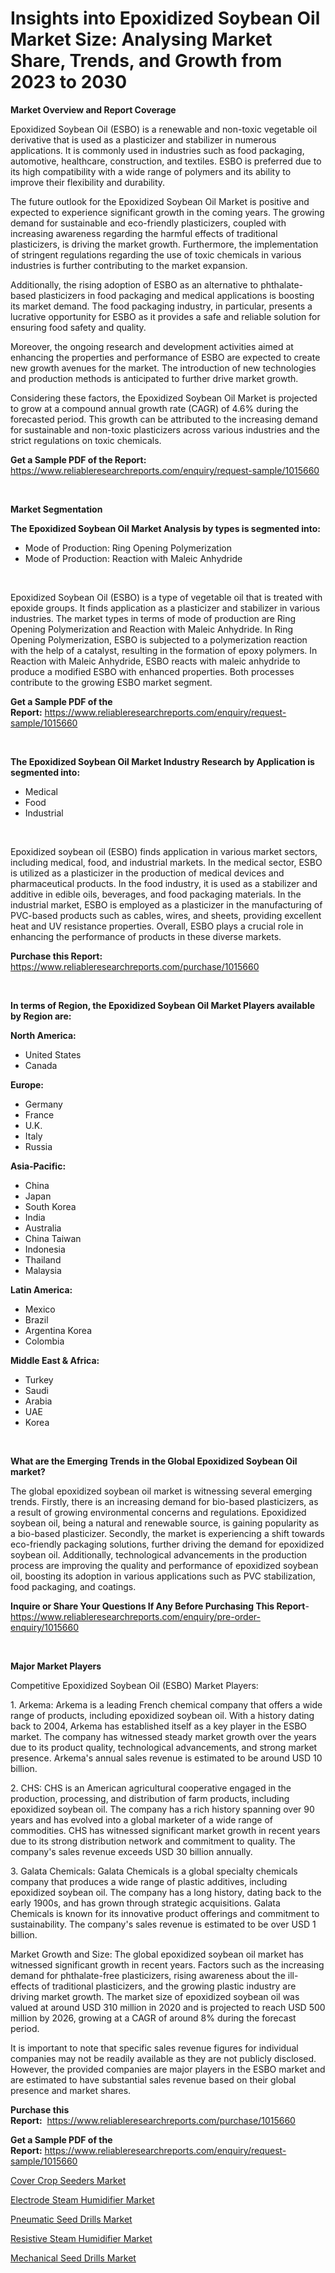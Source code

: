 <p><h1>Insights into Epoxidized Soybean Oil Market Size: Analysing Market Share, Trends, and Growth from 2023 to 2030</h1></p><p><strong>Market Overview and Report Coverage</strong></p>
<p><p>Epoxidized Soybean Oil (ESBO) is a renewable and non-toxic vegetable oil derivative that is used as a plasticizer and stabilizer in numerous applications. It is commonly used in industries such as food packaging, automotive, healthcare, construction, and textiles. ESBO is preferred due to its high compatibility with a wide range of polymers and its ability to improve their flexibility and durability.</p><p>The future outlook for the Epoxidized Soybean Oil Market is positive and expected to experience significant growth in the coming years. The growing demand for sustainable and eco-friendly plasticizers, coupled with increasing awareness regarding the harmful effects of traditional plasticizers, is driving the market growth. Furthermore, the implementation of stringent regulations regarding the use of toxic chemicals in various industries is further contributing to the market expansion.</p><p>Additionally, the rising adoption of ESBO as an alternative to phthalate-based plasticizers in food packaging and medical applications is boosting its market demand. The food packaging industry, in particular, presents a lucrative opportunity for ESBO as it provides a safe and reliable solution for ensuring food safety and quality.</p><p>Moreover, the ongoing research and development activities aimed at enhancing the properties and performance of ESBO are expected to create new growth avenues for the market. The introduction of new technologies and production methods is anticipated to further drive market growth.</p><p>Considering these factors, the Epoxidized Soybean Oil Market is projected to grow at a compound annual growth rate (CAGR) of 4.6% during the forecasted period. This growth can be attributed to the increasing demand for sustainable and non-toxic plasticizers across various industries and the strict regulations on toxic chemicals.</p></p>
<p><strong>Get a Sample PDF of the Report:</strong> <a href="https://www.reliableresearchreports.com/enquiry/request-sample/1015660">https://www.reliableresearchreports.com/enquiry/request-sample/1015660</a></p>
<p>&nbsp;</p>
<p><strong>Market Segmentation</strong></p>
<p><strong>The Epoxidized Soybean Oil Market Analysis by types is segmented into:</strong></p>
<p><ul><li>Mode of Production: Ring Opening Polymerization</li><li>Mode of Production: Reaction with Maleic Anhydride</li></ul></p>
<p>&nbsp;</p>
<p><p>Epoxidized Soybean Oil (ESBO) is a type of vegetable oil that is treated with epoxide groups. It finds application as a plasticizer and stabilizer in various industries. The market types in terms of mode of production are Ring Opening Polymerization and Reaction with Maleic Anhydride. In Ring Opening Polymerization, ESBO is subjected to a polymerization reaction with the help of a catalyst, resulting in the formation of epoxy polymers. In Reaction with Maleic Anhydride, ESBO reacts with maleic anhydride to produce a modified ESBO with enhanced properties. Both processes contribute to the growing ESBO market segment.</p></p>
<p><strong>Get a Sample PDF of the Report:</strong>&nbsp;<a href="https://www.reliableresearchreports.com/enquiry/request-sample/1015660">https://www.reliableresearchreports.com/enquiry/request-sample/1015660</a></p>
<p>&nbsp;</p>
<p><strong>The Epoxidized Soybean Oil Market Industry Research by Application is segmented into:</strong></p>
<p><ul><li>Medical</li><li>Food</li><li>Industrial</li></ul></p>
<p>&nbsp;</p>
<p><p>Epoxidized soybean oil (ESBO) finds application in various market sectors, including medical, food, and industrial markets. In the medical sector, ESBO is utilized as a plasticizer in the production of medical devices and pharmaceutical products. In the food industry, it is used as a stabilizer and additive in edible oils, beverages, and food packaging materials. In the industrial market, ESBO is employed as a plasticizer in the manufacturing of PVC-based products such as cables, wires, and sheets, providing excellent heat and UV resistance properties. Overall, ESBO plays a crucial role in enhancing the performance of products in these diverse markets.</p></p>
<p><strong>Purchase this Report:</strong>&nbsp; <a href="https://www.reliableresearchreports.com/purchase/1015660">https://www.reliableresearchreports.com/purchase/1015660</a></p>
<p>&nbsp;</p>
<p><strong>In terms of Region, the Epoxidized Soybean Oil Market Players available by Region are:</strong></p>
<p>
    <p> <strong> North America: </strong>
        <ul>
            <li>United States</li>
            <li>Canada</li>
        </ul>
        </p> 
    <p> <strong> Europe: </strong>
        <ul>
            <li>Germany</li>
            <li>France</li>
            <li>U.K.</li>
            <li>Italy</li>
            <li>Russia</li>
        </ul>
        </p> 
    <p> <strong> Asia-Pacific: </strong>
        <ul>
            <li>China</li>
            <li>Japan</li>
            <li>South Korea</li>
            <li>India</li>
            <li>Australia</li>
            <li>China Taiwan</li>
            <li>Indonesia</li>
            <li>Thailand</li>
            <li>Malaysia</li>
        </ul>
        </p> 
    <p> <strong> Latin America: </strong>
        <ul>
            <li>Mexico</li>
            <li>Brazil</li>
            <li>Argentina Korea</li>
            <li>Colombia</li>
        </ul>
        </p> 
    <p> <strong> Middle East & Africa: </strong>
        <ul>
            <li>Turkey</li>
            <li>Saudi</li>
            <li>Arabia</li>
            <li>UAE</li>
            <li>Korea</li>
        </ul>
    </p>
    </p>
<p>&nbsp;</p>
<p><strong>What are the Emerging Trends in the Global Epoxidized Soybean Oil market?</strong></p>
<p><p>The global epoxidized soybean oil market is witnessing several emerging trends. Firstly, there is an increasing demand for bio-based plasticizers, as a result of growing environmental concerns and regulations. Epoxidized soybean oil, being a natural and renewable source, is gaining popularity as a bio-based plasticizer. Secondly, the market is experiencing a shift towards eco-friendly packaging solutions, further driving the demand for epoxidized soybean oil. Additionally, technological advancements in the production process are improving the quality and performance of epoxidized soybean oil, boosting its adoption in various applications such as PVC stabilization, food packaging, and coatings.</p></p>
<p><strong>Inquire or Share Your Questions If Any Before Purchasing This Report</strong>- <a href="https://www.reliableresearchreports.com/enquiry/pre-order-enquiry/1015660">https://www.reliableresearchreports.com/enquiry/pre-order-enquiry/1015660</a></p>
<p>&nbsp;</p>
<p><strong>Major Market Players</strong></p>
<p><p>Competitive Epoxidized Soybean Oil (ESBO) Market Players:</p><p>1. Arkema: Arkema is a leading French chemical company that offers a wide range of products, including epoxidized soybean oil. With a history dating back to 2004, Arkema has established itself as a key player in the ESBO market. The company has witnessed steady market growth over the years due to its product quality, technological advancements, and strong market presence. Arkema's annual sales revenue is estimated to be around USD 10 billion.</p><p>2. CHS: CHS is an American agricultural cooperative engaged in the production, processing, and distribution of farm products, including epoxidized soybean oil. The company has a rich history spanning over 90 years and has evolved into a global marketer of a wide range of commodities. CHS has witnessed significant market growth in recent years due to its strong distribution network and commitment to quality. The company's sales revenue exceeds USD 30 billion annually.</p><p>3. Galata Chemicals: Galata Chemicals is a global specialty chemicals company that produces a wide range of plastic additives, including epoxidized soybean oil. The company has a long history, dating back to the early 1900s, and has grown through strategic acquisitions. Galata Chemicals is known for its innovative product offerings and commitment to sustainability. The company's sales revenue is estimated to be over USD 1 billion.</p><p>Market Growth and Size: The global epoxidized soybean oil market has witnessed significant growth in recent years. Factors such as the increasing demand for phthalate-free plasticizers, rising awareness about the ill-effects of traditional plasticizers, and the growing plastic industry are driving market growth. The market size of epoxidized soybean oil was valued at around USD 310 million in 2020 and is projected to reach USD 500 million by 2026, growing at a CAGR of around 8% during the forecast period.</p><p>It is important to note that specific sales revenue figures for individual companies may not be readily available as they are not publicly disclosed. However, the provided companies are major players in the ESBO market and are estimated to have substantial sales revenue based on their global presence and market shares.</p></p>
<p><strong>Purchase this Report:</strong>&nbsp;&nbsp;<a href="https://www.reliableresearchreports.com/purchase/1015660">https://www.reliableresearchreports.com/purchase/1015660</a></p>
<p></p>
<p><strong>Get a Sample PDF of the Report:</strong>&nbsp;<a href="https://www.reliableresearchreports.com/enquiry/request-sample/1015660">https://www.reliableresearchreports.com/enquiry/request-sample/1015660</a></p>
<p><p><a href="https://medium.com/@emmyrolfson8689/cover-crop-seeders-market-outlook-industry-overview-and-forecast-2023-to-2030-481cfd86d900">Cover Crop Seeders Market</a></p><p><a href="https://medium.com/@abbieparker1964/electrode-steam-humidifier-market-size-reveals-the-best-marketing-channels-in-global-industry-47bf1fde8782">Electrode Steam Humidifier Market</a></p><p><a href="https://medium.com/@isidrowolff1966/decoding-pneumatic-seed-drills-market-metrics-market-share-trends-and-growth-patterns-ecd54d247daa">Pneumatic Seed Drills Market</a></p><p><a href="https://medium.com/@caylawisoky8698/resistive-steam-humidifier-market-competitive-analysis-market-trends-and-forecast-to-2030-e00e85d85d7a">Resistive Steam Humidifier Market</a></p><p><a href="https://medium.com/@ginawindler1965/mechanical-seed-drills-market-trends-and-market-analysis-forecasted-for-period-2023-2030-12363690ae95">Mechanical Seed Drills Market</a></p></p>